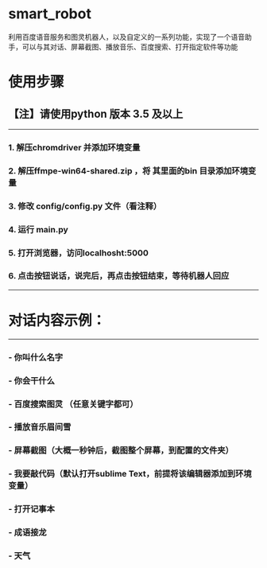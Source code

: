 # smart_robot
利用百度语音服务和图灵机器人，以及自定义的一系列功能，实现了一个语音助手，可以与其对话、屏幕截图、播放音乐、百度搜索、打开指定软件等功能

# 使用步骤
## 【注】请使用python 版本 3.5 及以上
---
### 1. 解压chromdriver 并添加环境变量

### 2. 解压ffmpe-win64-shared.zip ，将 其里面的bin 目录添加环境变量

### 3. 修改 config/config.py 文件（看注释）

### 4. 运行 main.py

### 5. 打开浏览器，访问localhosht:5000

### 6. 点击按钮说话，说完后，再点击按钮结束，等待机器人回应
---
#  对话内容示例：
----
### - 你叫什么名字
### - 你会干什么
### - 百度搜索图灵 （任意关键字都可）
### - 播放音乐眉间雪
### - 屏幕截图（大概一秒钟后，截图整个屏幕，到配置的文件夹）
### - 我要敲代码（默认打开sublime Text，前提将该编辑器添加到环境变量）
### - 打开记事本
### - 成语接龙
### - 天气
